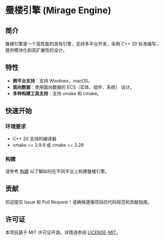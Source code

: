 # 蜃楼引擎 (Mirage Engine)

## 简介

蜃楼引擎是一个高性能的游戏引擎，支持多平台开发，采用 C++ 20 标准编写，提供模块化和高扩展性的设计。

## 特性

- **跨平台支持**：支持 Windows、macOS。
- **面向数据**：使用面向数据的 ECS（实体、组件、系统） 设计。
- **多种构建工具支持**：支持 xmake 和 cmake。

## 快速开始

### 环境要求

- C++ 20 支持的编译器
- xmake >= 2.9.9 或 cmake >= 3.28

### 构建

请参考 [构建](./build.md) 以了解如何在不同平台上构建蜃楼引擎。

## 贡献

欢迎提交 Issue 和 Pull Request！请确保遵循项目的代码规范和贡献指南。

## 许可证

本项目基于 MIT 许可证开源。详情请参阅 [LICENSE-MIT](../../LICENSE-MIT)。
